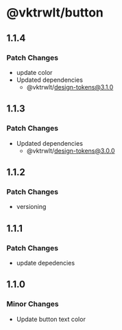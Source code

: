 # @vktrwlt/button

## 1.1.4

### Patch Changes

- update color
- Updated dependencies
  - @vktrwlt/design-tokens@3.1.0

## 1.1.3

### Patch Changes

- Updated dependencies
  - @vktrwlt/design-tokens@3.0.0

## 1.1.2

### Patch Changes

- versioning

## 1.1.1

### Patch Changes

- update depedencies

## 1.1.0

### Minor Changes

- Update button text color
